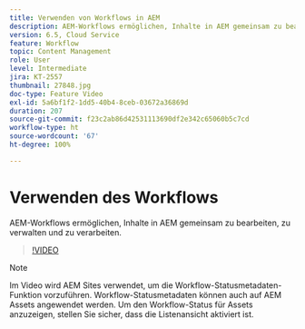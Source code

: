 ```yaml
---
title: Verwenden von Workflows in AEM
description: AEM-Workflows ermöglichen, Inhalte in AEM gemeinsam zu bearbeiten, zu verwalten und zu verarbeiten.
version: 6.5, Cloud Service
feature: Workflow
topic: Content Management
role: User
level: Intermediate
jira: KT-2557
thumbnail: 27848.jpg
doc-type: Feature Video
exl-id: 5a6bf1f2-1dd5-40b4-8ceb-03672a36869d
duration: 207
source-git-commit: f23c2ab86d42531113690df2e342c65060b5c7cd
workflow-type: ht
source-wordcount: '67'
ht-degree: 100%

---
```


# Verwenden des Workflows

AEM-Workflows ermöglichen, Inhalte in AEM gemeinsam zu bearbeiten, zu verwalten und zu verarbeiten.

>[!VIDEO](https://video.tv.adobe.com/v/27848?quality=12&learn=on)

>[!NOTE]
>
> Im Video wird AEM Sites verwendet, um die Workflow-Statusmetadaten-Funktion vorzuführen. Workflow-Statusmetadaten können auch auf AEM Assets angewendet werden. Um den Workflow-Status für Assets anzuzeigen, stellen Sie sicher, dass die Listenansicht aktiviert ist.
